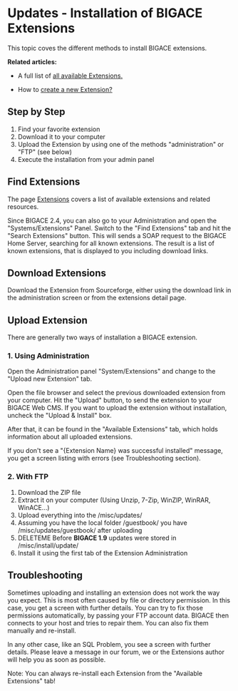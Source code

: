 # Updates - Installation of BIGACE Extensions

This topic coves the different methods to install BIGACE extensions.

**Related articles:**


*  A full list of [all available Extensions.](extensions)

*  How to [create a new Extension?](update)

## Step by Step

 1.  Find your favorite extension
 2.  Download it to your computer
 3.  Upload the Extension by using one of the methods "administration" or "FTP" (see below)
 4.  Execute the installation from your admin panel

## Find Extensions

The page [Extensions](extensions) covers a list of available extensions and related resources.

Since BIGACE 2.4, you can also go to your Administration and open the "Systems/Extensions" Panel. Switch to the "Find Extensions" tab and hit the "Search Extensions" button. 
This will sends a SOAP request to the BIGACE Home Server, searching for all known extensions. The result is a list of known extensions, that is displayed to you including download links.

## Download Extensions

Download the Extension from Sourceforge, either using the download link in the administration screen or from the extensions detail page.

## Upload Extension

There are generally two ways of installation a BIGACE extension.

### 1. Using Administration

Open the Administration panel "System/Extensions" and change to the "Upload new Extension" tab.

Open the file browser and select the previous downloaded extension from your computer. Hit the "Upload" button, to send the extension to your BIGACE Web CMS. 
If you want to upload the extension without installation, uncheck the "Upload & Install" box.

After that, it can be found in the "Available Extensions" tab, which holds information about all uploaded extensions.

If you don't see a "{Extension Name} was successful installed" message, you get a screen listing with errors (see Troubleshooting section). 

### 2. With FTP

 1.  Download the ZIP file
 2.  Extract it on your computer (Using Unzip, 7-Zip, WinZIP, WinRAR, WinACE...)
 3.  Upload everything into the /misc/updates/
 4.  Assuming you have the local folder /guestbook/ you have /misc/updates/guestbook/ after uploading
 5.  DELETEME Before __BIGACE 1.9__ updates were stored in /misc/install/update/
 6.  Install it using the first tab of the Extension Administration


## Troubleshooting

Sometimes uploading and installing an extension does not work the way you expect. This is most often caused by file or directory permission. In this case, you get a screen with further details. You can try to fix those permissions automatically, by passing your FTP account data.
BIGACE then connects to your host and tries to repair them. You can also fix them manually and re-install.

In any other case, like an SQL Problem, you see a screen with further details. Please leave a message in our forum, we or the Extensions author will help you as soon as possible. 

Note: You can always re-install each Extension from the "Available Extensions" tab! 
